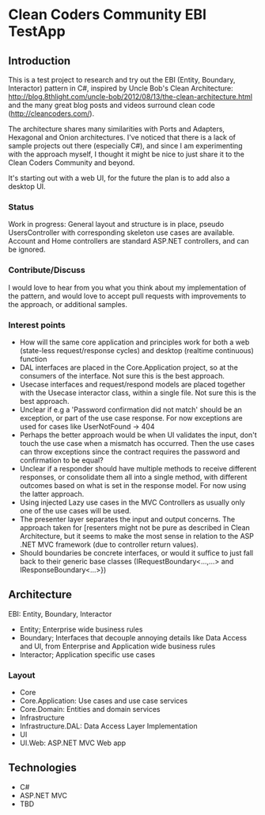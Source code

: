 # Clean Coders Community EBI TestApp

## Introduction

This is a test project to research and try out the EBI (Entity, Boundary, Interactor) pattern in C#, inspired by Uncle Bob's Clean Architecture: http://blog.8thlight.com/uncle-bob/2012/08/13/the-clean-architecture.html
and the many great blog posts and videos surround clean code (http://cleancoders.com/).

The architecture shares many similarities with Ports and Adapters, Hexagonal and Onion architectures.
I've noticed that there is a lack of sample projects out there (especially C#), and since I am experimenting with the approach myself,
I thought it might be nice to just share it to the Clean Coders Community and beyond.

It's starting out with a web UI, for the future the plan is to add also a desktop UI.

### Status
Work in progress: General layout and structure is in place, pseudo UsersController with corresponding skeleton use cases are available.
Account and Home controllers are standard ASP.NET controllers, and can be ignored.

### Contribute/Discuss
I would love to hear from you what you think about my implementation of the pattern, and would love to accept pull requests with improvements to the approach, or additional samples.

### Interest points
* How will the same core application and principles work for both a web (state-less request/response cycles) and desktop (realtime continuous) function
* DAL interfaces are placed in the Core.Application project, so at the consumers of the interface. Not sure this is the best approach.
* Usecase interfaces and request/respond models are placed together with the Usecase interactor class, within a single file. Not sure this is the best approach.
* Unclear if e.g a 'Password confirmation did not match' should be an exception, or part of the use case response. For now exceptions are used for cases like UserNotFound -> 404
 * Perhaps the better approach would be when UI validates the input, don't touch the use case when a mismatch has occurred. Then the use cases can throw exceptions since the contract requires the password and confirmation to be equal?
* Unclear if a responder should have multiple methods to receive different responses, or consolidate them all into a single method, with different outcomes based on what is set in the response model. For now using the latter approach.
* Using injected Lazy use cases in the MVC Controllers as usually only one of the use cases will be used.
* The presenter layer separates the input and output concerns. The approach taken for [resenters might not be pure as described in Clean Architecture, but it seems to make the most sense in relation to the ASP .NET MVC framework (due to controller return values).
* Should boundaries be concrete interfaces, or would it suffice to just fall back to their generic base classes (IRequestBoundary<...,...> and IResponseBoundary<...>})

## Architecture
EBI: Entity, Boundary, Interactor

* Entity; Enterprise wide business rules
* Boundary; Interfaces that decouple annoying details like Data Access and UI, from Enterprise and Application wide business rules
* Interactor; Application specific use cases

### Layout
* Core
 * Core.Application: Use cases and use case services
 * Core.Domain: Entities and domain services
* Infrastructure
 * Infrastructure.DAL: Data Access Layer Implementation
* UI
 * UI.Web: ASP.NET MVC Web app

## Technologies
* C#
* ASP.NET MVC
* TBD
